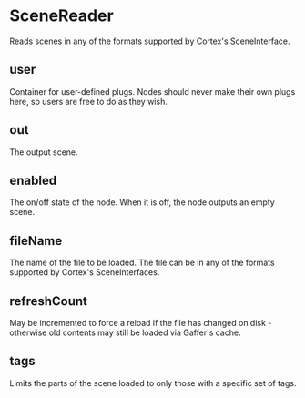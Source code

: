 # SceneReader

Reads scenes in any of the formats supported by Cortex's SceneInterface.

## user 

 Container for user-defined plugs. Nodes
should never make their own plugs here,
so users are free to do as they wish. 

## out 

 The output scene. 

## enabled 

 The on/off state of the node. When it is off, the node outputs
an empty scene. 

## fileName 

 The name of the file to be loaded. The file can be
in any of the formats supported by Cortex's SceneInterfaces. 

## refreshCount 

 May be incremented to force a reload if the file has
changed on disk - otherwise old contents may still
be loaded via Gaffer's cache. 

## tags 

 Limits the parts of the scene loaded to only those
with a specific set of tags. 

